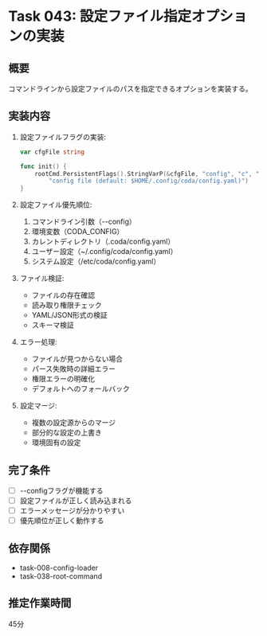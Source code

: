 # Task 043: 設定ファイル指定オプションの実装

## 概要
コマンドラインから設定ファイルのパスを指定できるオプションを実装する。

## 実装内容
1. 設定ファイルフラグの実装:
   ```go
   var cfgFile string
   
   func init() {
       rootCmd.PersistentFlags().StringVarP(&cfgFile, "config", "c", "", 
           "config file (default: $HOME/.config/coda/config.yaml)")
   }
   ```

2. 設定ファイル優先順位:
   1. コマンドライン引数（--config）
   2. 環境変数（CODA_CONFIG）
   3. カレントディレクトリ（.coda/config.yaml）
   4. ユーザー設定（~/.config/coda/config.yaml）
   5. システム設定（/etc/coda/config.yaml）

3. ファイル検証:
   - ファイルの存在確認
   - 読み取り権限チェック
   - YAML/JSON形式の検証
   - スキーマ検証

4. エラー処理:
   - ファイルが見つからない場合
   - パース失敗時の詳細エラー
   - 権限エラーの明確化
   - デフォルトへのフォールバック

5. 設定マージ:
   - 複数の設定源からのマージ
   - 部分的な設定の上書き
   - 環境固有の設定

## 完了条件
- [ ] --configフラグが機能する
- [ ] 設定ファイルが正しく読み込まれる
- [ ] エラーメッセージが分かりやすい
- [ ] 優先順位が正しく動作する

## 依存関係
- task-008-config-loader
- task-038-root-command

## 推定作業時間
45分